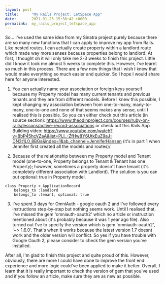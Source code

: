 ```yaml
---
layout: post
title:      "My Rails Project: LetSpace App"
date:       2021-01-23 15:38:42 +0000
permalink:  my_rails_project_letspace_app
---
```



So... I've used the same idea from my Sinatra project purely because there are so many new functions that I can apply to improve my app from Rails. Like nested routes, I can actually create property within a landlord route which made way more senses because properties belong to landlord. At first, I thought oh it will only take me 2-3 weeks to finish this project. Little did I know it took me almost 5 weeks to complete this. However, I've learnt so much in this process. There are a few new things that I wish I knew that would make everything so much easier and quicker. So I hope I would share here for anyone interested. 

1. You can actually name your association or foreign keys yourself because my Property model has many current tenants and previous tenants and they are from different models. Before I knew this possible, I kept changing my association between from one-to-many, many-to-many, one-to-one and none of that seems makes any sense, until I realised this is possible. So you can either check out this article (in source section): https://www.theodinproject.com/courses/ruby-on-rails/lessons/active-record-associations or check out this Rails App Building video: https://www.youtube.com/watch?v=8bP45hcVZaA&list=PLI_-ZfHw8Y6UtkEuZ9aJ-DN3t1L0_8BGs&index=1&ab_channel=JenniferHansen (it's in part 1 when Jennifer first created all the models and routes)/
 

2.  Because of the relationship between my Property model and Tenant model (one-to-one, Property belongs to Tenant & Tenant has one Property); however, sometimes a property doesn't have tenant (it's completely different association with Landlord). The solution is you can put optional: true in Property model. 
```
class Property < ApplicationRecord
    belongs_to :landlord
    belongs_to :tenant, optional: true
```

3.  I've spent 3 days for OmniAuth - google oauth 2 and I've followed every instructions step-by-step but nothing seems work. Until I realised that, I've missed the gem 'omniauth-oauth2' which no article or instruction mentioned about (it's probably because it was 1 year ago file). Also turned out I've to specify the version which is gem 'omniauth-oauth2', '~> 1.6.0'. That's when it works because the latest version 1.7 doesnt work and the older version will conflict. So yes if you have trouble with Google Oauth 2, please consider to check the gem version you've installed.


After all, I'm glad to finish this project and quite proud of this. However, obviously, there are more I could have done to improve the front end experience and more logic could've been applied to make it better. Overall, I learn that it is really important to check the version of gem that you've used and if you follow an article, make sure they are as new as possible. 


